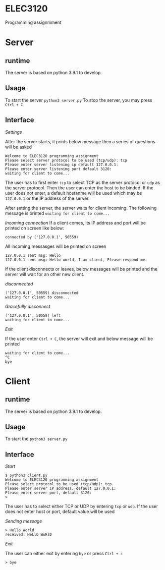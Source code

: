 # ELEC3120
Programming assignmment

# Server
## runtime
The server is based on python 3.9.1 to develop.

## Usage
To start the server `python3 server.py`
To stop the server, you may press `Ctrl + C`

## Interface 

*Settings*

After the server starts, it prints below message then a series of questions will be asked
```
Welcome to ELEC3120 programming assignment
Please select server protocol to be used (tcp/udp): tcp
Please enter server listening ip default 127.0.0.1: 
Please enter server listening port default 3120: 
waiting for client to come...
```
The user has to first enter `tcp` to select TCP as the server protocol or `udp` as the server protocol.
Then the user can enter the host to be binded. If the user does not enter, a default hostanme will be used which may be `127.0.0.1` or the IP address of the server.

After setting the server, the server waits for client incoming.
The following message is printed
`waiting for client to come...`

*Incoming connection*
If a client comes, its IP address and port will be printed on screen like below:
```
connected by ('127.0.0.1', 50559)
```

All incoming messasges will be printed on screen
```
127.0.0.1 sent msg: Hello
127.0.0.1 sent msg: Hello world, I am client, Please respond me.
```

If the client disconnects or leaves, below messages will be printed and the server will wait for an other new client.

*disconnected*
```
('127.0.0.1', 50559) disconnected
waiting for client to come...
```

*Gracefully disconnect*
```
('127.0.0.1', 50559) left
waiting for client to come...
```
*Exit*

If the user enter `Ctrl + C`, the server will exit and below message will be printed
```
waiting for client to come...
^C
bye
```


# Client

## runtime
The server is based on python 3.9.1 to develop.

## Usage
To start the `python3 server.py`

## Interface

*Start*
```
$ python3 client.py
Welcome to ELEC3120 programming assignment
Please select protocol to be used (tcp/udp): tcp
Please enter server IP address, default 127.0.0.1: 
Please enter server port, default 3120: 
> 
```

The user has to select either TCP or UDP by entering `tcp` or `udp`.
If the user does not enter host or port, default value will be used

*Sending message*
```
> Hello World
received: HeLlO WoRlD
```

*Exit*

The user can either exit by entering `bye` or press `Ctrl + c`
```
> bye
```
